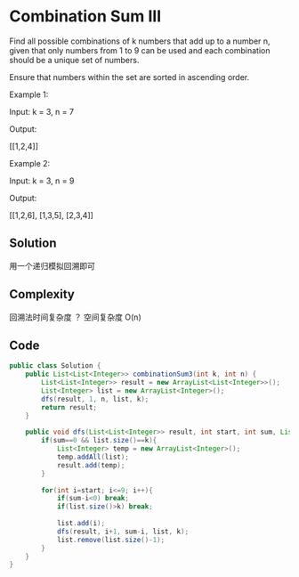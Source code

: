 # Combination Sum III

Find all possible combinations of k numbers that add up to a number n, given that only numbers from 1 to 9 can be used and each combination should be a unique set of numbers.

Ensure that numbers within the set are sorted in ascending order.

Example 1:

Input: k = 3, n = 7

Output:

[[1,2,4]]

Example 2:

Input: k = 3, n = 9

Output:

[[1,2,6], [1,3,5], [2,3,4]]

## Solution

用一个递归模拟回溯即可

## Complexity

回溯法时间复杂度 ？ 空间复杂度 O(n)

## Code

```java
public class Solution {
    public List<List<Integer>> combinationSum3(int k, int n) {
        List<List<Integer>> result = new ArrayList<List<Integer>>();
        List<Integer> list = new ArrayList<Integer>();
        dfs(result, 1, n, list, k);
        return result;
    }
     
    public void dfs(List<List<Integer>> result, int start, int sum, List<Integer> list, int k){
        if(sum==0 && list.size()==k){
            List<Integer> temp = new ArrayList<Integer>();
            temp.addAll(list);
            result.add(temp);
        }
     
        for(int i=start; i<=9; i++){
            if(sum-i<0) break;
            if(list.size()>k) break;
     
            list.add(i);
            dfs(result, i+1, sum-i, list, k);
            list.remove(list.size()-1);
        }
    }
}
```

